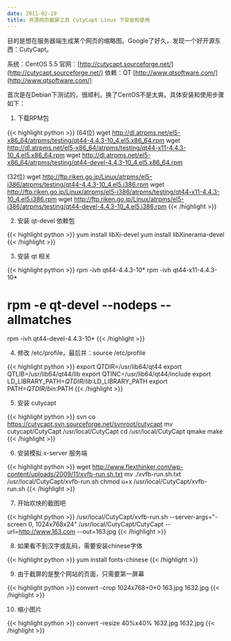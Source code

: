 ```yaml
---
date: 2011-02-19
title: 开源网页截屏工具 CutyCapt Linux 下安装和使用
---
```


目的是想在服务器端生成某个网页的缩略图。Google了好久，发现一个好开源东西：CutyCapt。

系统：CentOS 5.5
官网：[http://cutycapt.sourceforge.net/](http://cutycapt.sourceforge.net/)
依赖：QT [http://www.qtsoftware.com/](http://www.qtsoftware.com/)

首次是在Debian下测试的，很顺利。换了CentOS不是太爽。具体安装和使用步骤如下：

1. 下载RPM包

{{< highlight python >}}
(64位)
wget http://dl.atrpms.net/el5-x86_64/atrpms/testing/qt44-4.4.3-10_4.el5.x86_64.rpm
wget http://dl.atrpms.net/el5-x86_64/atrpms/testing/qt44-x11-4.4.3-10_4.el5.x86_64.rpm
wget http://dl.atrpms.net/el5-x86_64/atrpms/testing/qt44-devel-4.4.3-10_4.el5.x86_64.rpm

(32位)
wget http://ftp.riken.go.jp/Linux/atrpms/el5-i386/atrpms/testing/qt44-4.4.3-10_4.el5.i386.rpm
wget http://ftp.riken.go.jp/Linux/atrpms/el5-i386/atrpms/testing/qt44-x11-4.4.3-10_4.el5.i386.rpm
wget http://ftp.riken.go.jp/Linux/atrpms/el5-i386/atrpms/testing/qt44-devel-4.4.3-10_4.el5.i386.rpm
{{< /highlight >}}

2. 安装 qt-devel 依赖包

{{< highlight python >}}
yum install libXi-devel
yum install libXinerama-devel
{{< /highlight >}}

3. 安装 qt 相关

{{< highlight python >}}
rpm -ivh qt44-4.4.3-10*
rpm -ivh qt44-x11-4.4.3-10*
# rpm -e qt-devel --nodeps --allmatches
rpm -ivh qt44-devel-4.4.3-10*
{{< /highlight >}}

4. 修改 /etc/profile，最后并：source /etc/profile

{{< highlight python >}}
export QTDIR=/usr/lib64/qt44
export QTLIB=/usr/lib64/qt44/lib
export QTINC=/usr/lib64/qt44/include
export LD_LIBRARY_PATH=$QTDIR/lib:$LD_LIBRARY_PATH
export PATH=$QTDIR/bin:$PATH
{{< /highlight >}}

5. 安装 cutycapt

{{< highlight python >}}
svn co https://cutycapt.svn.sourceforge.net/svnroot/cutycapt
mv cutycapt/CutyCapt /usr/local/CutyCapt
cd /usr/local/CutyCapt
qmake
make
{{< /highlight >}}

6. 安装模拟 x-server 服务端

{{< highlight python >}}
wget http://www.flexthinker.com/wp-content/uploads/2009/11/xvfb-run.sh.txt
mv ./xvfb-run.sh.txt /usr/local/CutyCapt/xvfb-run.sh
chmod u+x /usr/local/CutyCapt/xvfb-run.sh
{{< /highlight >}}

7. 开始欢快的截图吧

{{< highlight python >}}
/usr/local/CutyCapt/xvfb-run.sh --server-args="-screen 0, 1024x768x24" /usr/local/CutyCapt/CutyCapt --url=http://www.163.com --out=163.jpg
{{< /highlight >}}

8. 如果看不到汉字或乱码，需要安装chinese字体

{{< highlight python >}}
yum install fonts-chinese
{{< /highlight >}}

9. 由于截屏的是整个网站的页面，只需要第一屏幕

{{< highlight python >}}
convert -crop 1024x768+0+0 163.jpg 1632.jpg
{{< /highlight >}}

10. 缩小图片

{{< highlight python >}}
convert -resize 40%x40% 1632.jpg 1632.jpg
{{< /highlight >}}


